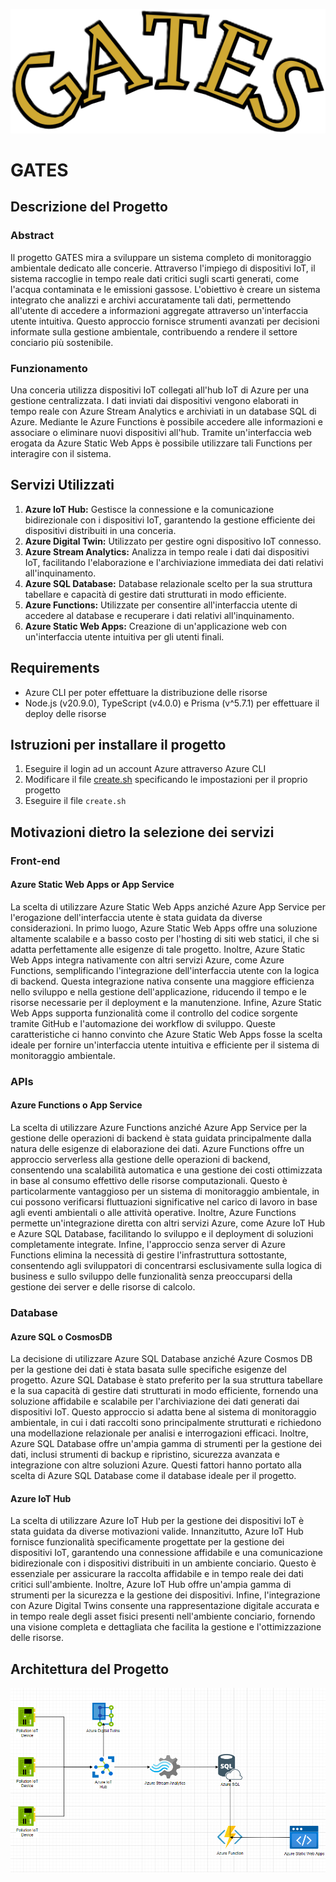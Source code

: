 <p align="center">
  <img src="images/GATES.png">
</p>

# GATES

## Descrizione del Progetto

### Abstract
Il progetto GATES mira a sviluppare un sistema completo di monitoraggio ambientale dedicato alle concerie. Attraverso l'impiego di dispositivi IoT, il sistema raccoglie in tempo reale dati critici sugli scarti generati, come l'acqua contaminata e le emissioni gassose. L'obiettivo è creare un sistema integrato che analizzi e archivi accuratamente tali dati, permettendo all'utente di accedere a informazioni aggregate attraverso un'interfaccia utente intuitiva. Questo approccio fornisce strumenti avanzati per decisioni informate sulla gestione ambientale, contribuendo a rendere il settore conciario più sostenibile.

### Funzionamento
Una conceria utilizza dispositivi IoT collegati all'hub IoT di Azure per una gestione centralizzata. I dati inviati dai dispositivi vengono elaborati in tempo reale con Azure Stream Analytics e archiviati in un database SQL di Azure. Mediante le Azure Functions è possibile accedere alle informazioni e associare o eliminare nuovi dispositivi all'hub. Tramite un'interfaccia web erogata da Azure Static Web Apps è possibile utilizzare tali Functions per interagire con il sistema.

## Servizi Utilizzati

1. **Azure IoT Hub:** Gestisce la connessione e la comunicazione bidirezionale con i dispositivi IoT, garantendo la gestione efficiente dei dispositivi distribuiti in una conceria.
2. **Azure Digital Twin:** Utilizzato per gestire ogni dispositivo IoT connesso.
3. **Azure Stream Analytics:** Analizza in tempo reale i dati dai dispositivi IoT, facilitando l'elaborazione e l'archiviazione immediata dei dati relativi all'inquinamento.
4. **Azure SQL Database:** Database relazionale scelto per la sua struttura tabellare e capacità di gestire dati strutturati in modo efficiente.
5. **Azure Functions:** Utilizzate per consentire all'interfaccia utente di accedere al database e recuperare i dati relativi all'inquinamento.
6. **Azure Static Web Apps:** Creazione di un'applicazione web con un'interfaccia utente intuitiva per gli utenti finali.

## Requirements
* Azure CLI per poter effettuare la distribuzione delle risorse
* Node.js (v20.9.0), TypeScript (v4.0.0) e Prisma (v^5.7.1) per effettuare il deploy delle risorse

## Istruzioni per installare il progetto
1. Eseguire il login ad un account Azure attraverso Azure CLI
2. Modificare il file [create.sh]("create.sh") specificando le impostazioni per il proprio progetto
3. Eseguire il file `create.sh`

## Motivazioni dietro la selezione dei servizi

### Front-end
#### Azure Static Web Apps or App Service
La scelta di utilizzare Azure Static Web Apps anziché Azure App Service per l'erogazione dell'interfaccia utente è stata guidata da diverse considerazioni. In primo luogo, Azure Static Web Apps offre una soluzione altamente scalabile e a basso costo per l'hosting di siti web statici, il che si adatta perfettamente alle esigenze di tale  progetto. Inoltre, Azure Static Web Apps integra nativamente con altri servizi Azure, come Azure Functions, semplificando l'integrazione dell'interfaccia utente con la logica di backend. Questa integrazione nativa consente una maggiore efficienza nello sviluppo e nella gestione dell'applicazione, riducendo il tempo e le risorse necessarie per il deployment e la manutenzione. Infine, Azure Static Web Apps supporta funzionalità come il controllo del codice sorgente tramite GitHub e l'automazione dei workflow di sviluppo. Queste caratteristiche ci hanno convinto che Azure Static Web Apps fosse la scelta ideale per fornire un'interfaccia utente intuitiva e efficiente per il sistema di monitoraggio ambientale.

### APIs
#### Azure Functions o App Service
La scelta di utilizzare Azure Functions anziché Azure App Service per la gestione delle operazioni di backend è stata guidata principalmente dalla natura delle esigenze di elaborazione dei dati. Azure Functions offre un approccio serverless alla gestione delle operazioni di backend, consentendo una scalabilità automatica e una gestione dei costi ottimizzata in base al consumo effettivo delle risorse computazionali. Questo è particolarmente vantaggioso per un sistema di monitoraggio ambientale, in cui possono verificarsi fluttuazioni significative nel carico di lavoro in base agli eventi ambientali o alle attività operative. Inoltre, Azure Functions permette un'integrazione diretta con altri servizi Azure, come Azure IoT Hub e Azure SQL Database, facilitando lo sviluppo e il deployment di soluzioni completamente integrate. Infine, l'approccio senza server di Azure Functions elimina la necessità di gestire l'infrastruttura sottostante, consentendo agli sviluppatori di concentrarsi esclusivamente sulla logica di business e sullo sviluppo delle funzionalità senza preoccuparsi della gestione dei server e delle risorse di calcolo.

### Database
#### Azure SQL o CosmosDB
La decisione di utilizzare Azure SQL Database anziché Azure Cosmos DB per la gestione dei dati è stata basata sulle specifiche esigenze del progetto. Azure SQL Database è stato preferito per la sua struttura tabellare e la sua capacità di gestire dati strutturati in modo efficiente, fornendo una soluzione affidabile e scalabile per l'archiviazione dei dati generati dai dispositivi IoT. Questo approccio si adatta bene al sistema di monitoraggio ambientale, in cui i dati raccolti sono principalmente strutturati e richiedono una modellazione relazionale per analisi e interrogazioni efficaci. Inoltre, Azure SQL Database offre un'ampia gamma di strumenti per la gestione dei dati, inclusi strumenti di backup e ripristino, sicurezza avanzata e integrazione con altre soluzioni Azure. Questi fattori hanno portato alla scelta di Azure SQL Database come il database ideale per il progetto.

#### Azure IoT Hub
La scelta di utilizzare Azure IoT Hub per la gestione dei dispositivi IoT è stata guidata da diverse motivazioni valide. Innanzitutto, Azure IoT Hub fornisce funzionalità specificamente progettate per la gestione dei dispositivi IoT, garantendo una connessione affidabile e una comunicazione bidirezionale con i dispositivi distribuiti in un ambiente conciario. Questo è essenziale per assicurare la raccolta affidabile e in tempo reale dei dati critici sull'ambiente. Inoltre, Azure IoT Hub offre un'ampia gamma di strumenti per la sicurezza e la gestione dei dispositivi. Infine, l'integrazione con Azure Digital Twins consente una rappresentazione digitale accurata e in tempo reale degli asset fisici presenti nell'ambiente conciario, fornendo una visione completa e dettagliata che facilita la gestione e l'ottimizzazione delle risorse.

## Architettura del Progetto
![Architettura proposta](images/Tanneries.png)
